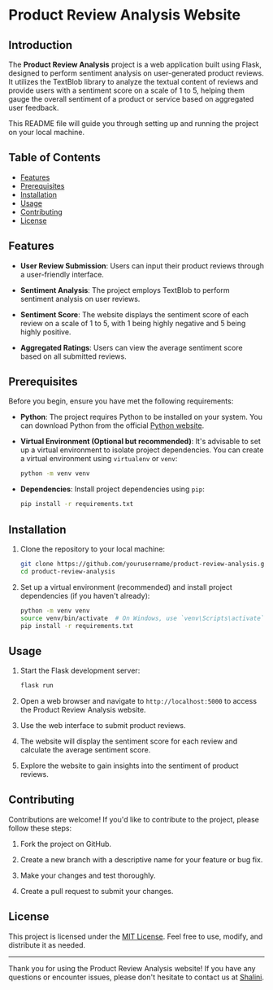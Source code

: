 # Product Review Analysis Website


## Introduction

The **Product Review Analysis** project is a web application built using Flask, designed to perform sentiment analysis on user-generated product reviews. It utilizes the TextBlob library to analyze the textual content of reviews and provide users with a sentiment score on a scale of 1 to 5, helping them gauge the overall sentiment of a product or service based on aggregated user feedback.

This README file will guide you through setting up and running the project on your local machine.

## Table of Contents

- [Features](#features)
- [Prerequisites](#prerequisites)
- [Installation](#installation)
- [Usage](#usage)
- [Contributing](#contributing)
- [License](#license)

## Features

- **User Review Submission**: Users can input their product reviews through a user-friendly interface.

- **Sentiment Analysis**: The project employs TextBlob to perform sentiment analysis on user reviews.

- **Sentiment Score**: The website displays the sentiment score of each review on a scale of 1 to 5, with 1 being highly negative and 5 being highly positive.

- **Aggregated Ratings**: Users can view the average sentiment score based on all submitted reviews.

## Prerequisites

Before you begin, ensure you have met the following requirements:

- **Python**: The project requires Python to be installed on your system. You can download Python from the official [Python website](https://www.python.org/downloads/).

- **Virtual Environment (Optional but recommended)**: It's advisable to set up a virtual environment to isolate project dependencies. You can create a virtual environment using `virtualenv` or `venv`:

   ```bash
   python -m venv venv
   ```

- **Dependencies**: Install project dependencies using `pip`:

   ```bash
   pip install -r requirements.txt
   ```

## Installation

1. Clone the repository to your local machine:

   ```bash
   git clone https://github.com/yourusername/product-review-analysis.git
   cd product-review-analysis
   ```

2. Set up a virtual environment (recommended) and install project dependencies (if you haven't already):

   ```bash
   python -m venv venv
   source venv/bin/activate  # On Windows, use `venv\Scripts\activate`
   pip install -r requirements.txt
   ```

## Usage

1. Start the Flask development server:

   ```bash
   flask run
   ```

2. Open a web browser and navigate to `http://localhost:5000` to access the Product Review Analysis website.

3. Use the web interface to submit product reviews.

4. The website will display the sentiment score for each review and calculate the average sentiment score.

5. Explore the website to gain insights into the sentiment of product reviews.

## Contributing

Contributions are welcome! If you'd like to contribute to the project, please follow these steps:

1. Fork the project on GitHub.

2. Create a new branch with a descriptive name for your feature or bug fix.

3. Make your changes and test thoroughly.

4. Create a pull request to submit your changes.

## License

This project is licensed under the [MIT License](LICENSE). Feel free to use, modify, and distribute it as needed.

---

Thank you for using the Product Review Analysis website! If you have any questions or encounter issues, please don't hesitate to contact us at [Shalini](shalinijayanthilal1@gmail.com).
